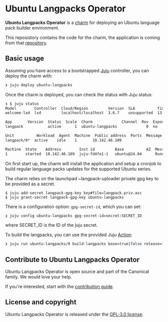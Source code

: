 # Ubuntu Langpacks Operator


**Ubuntu Langpacks Operator** is a [charm](https://juju.is/charms-architecture) for deploying an Ubuntu language pack builder environment.

This reposistory contains the code for the charm, the application is coming from that [repository](https://git.launchpad.net/langpack-o-matic).

## Basic usage

Assuming you have access to a bootstrapped [Juju](https://juju.is) controller, you can deploy the charm with:

```bash
❯ juju deploy ubuntu-langpacks
```

Once the charm is deployed, you can check the status with Juju status:

```bash
❯ $ juju status
Model        Controller  Cloud/Region         Version  SLA          Timestamp
welcome-lxd  lxd         localhost/localhost  3.6.7    unsupported  13:59:59+02:00

App       Version  Status  Scale  Charm             Channel  Rev  Exposed  Message
langpack           active      1  ubuntu-langpacks             0  no

Unit          Workload  Agent  Machine  Public address  Ports  Message
langpack/0*  active    idle    1       10.142.46.109

Machine  State    Address        Inst id         Base          AZ  Message
1        started  10.142.46.109  juju-fd4fe1-1   ubuntu@24.04      Running
```

On first start up, the charm will install the application and setup a cronjob to build regular language packs updates for the supported Ubuntu series. 

The charm relies on the launchpad ~langpack-uploader private gpg key to be provided as a secret.

```
$ juju add-secret langpack-gpg-key key#file=langpack.priv.asc
$ juju grant-secret langpack-gpg-key ubuntu-langpacks
```

There is a configuration option: `gpg-secret-id`, which you can set:

```bash
❯ juju config ubuntu-langpacks gpg-secret-id=secret:SECRET_ID
```

where SECRET_ID is the ID of the juju secret.

To build the langpacks, you can use the provided Juju [Action](https://documentation.ubuntu.com/juju/3.6/howto/manage-actions/):

```bash
❯ juju run ubuntu-langpacks/0 build-langpacks base=true|false release="<codename>"
```

## Contribute to Ubuntu Langpacks Operator

Ubuntu Langpacks Operator is open source and part of the Canonical family. We would love your help.

If you're interested, start with the [contribution guide](CONTRIBUTING.md).

## License and copyright

Ubuntu Langpacks Operator is released under the [GPL-3.0 license](LICENSE).
